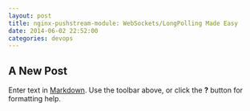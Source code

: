 ```yaml
---
layout: post
title: nginx-pushstream-module: WebSockets/LongPolling Made Easy
date: 2014-06-02 22:52:00
categories: devops
---
```


## A New Post

Enter text in [Markdown](http://daringfireball.net/projects/markdown/). Use the toolbar above, or click the **?** button for formatting help.
